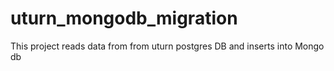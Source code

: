 # uturn_mongodb_migration
This project reads data from from uturn postgres DB and inserts into Mongo db
